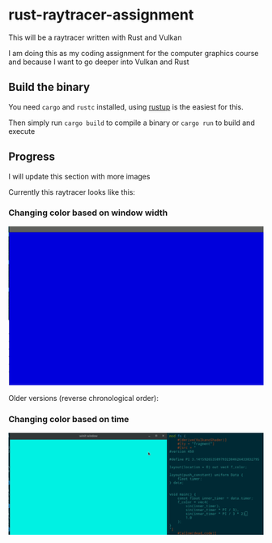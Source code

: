 # rust-raytracer-assignment
This will be a raytracer written with Rust and Vulkan

I am doing this as my coding assignment for the computer graphics course and because I want to go deeper into Vulkan and Rust

## Build the binary

You need `cargo` and `rustc` installed, using [rustup](https://rustup.rs/) is the easiest for this.

Then simply run `cargo build` to compile a binary or `cargo run` to build and execute

## Progress

I will update this section with more images

Currently this raytracer looks like this:

### Changing color based on window width
![](./progress/02_window_size.gif)

Older versions (reverse chronological order):

### Changing color based on time
![39906da76704fdbcb40fd087e4172b560fd07ecc](./progress/01_first_timer.gif)
